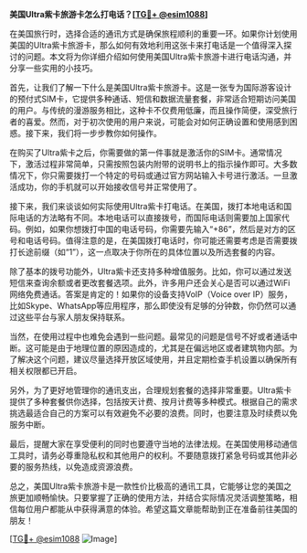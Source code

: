 **美国Ultra紫卡旅游卡怎么打电话？[[TG💪+ @esim1088](https://t.me/s/esim1088)]**

在美国旅行时，选择合适的通讯方式是确保旅程顺利的重要一环。如果你计划使用美国的Ultra紫卡旅游卡，那么如何有效地利用这张卡来打电话是一个值得深入探讨的问题。本文将为你详细介绍如何使用美国Ultra紫卡旅游卡进行电话沟通，并分享一些实用的小技巧。

首先，让我们了解一下什么是美国Ultra紫卡旅游卡。这是一张专为国际游客设计的预付式SIM卡，它提供多种通话、短信和数据流量套餐，非常适合短期访问美国的用户。与传统的漫游服务相比，这种卡不仅费用低廉，而且操作简便，深受旅行者的喜爱。然而，对于初次使用的用户来说，可能会对如何正确设置和使用感到困惑。接下来，我们将一步步教你如何操作。

在购买了Ultra紫卡之后，你需要做的第一件事就是激活你的SIM卡。通常情况下，激活过程非常简单，只需按照包装内附带的说明书上的指示操作即可。大多数情况下，你只需要拨打一个特定的号码或通过官方网站输入卡号进行激活。一旦激活成功，你的手机就可以开始接收信号并正常使用了。

接下来，我们来谈谈如何实际使用Ultra紫卡打电话。在美国，拨打本地电话和国际电话的方法略有不同。本地电话可以直接拨号，而国际电话则需要加上国家代码。例如，如果你想拨打中国的电话号码，你需要先输入“+86”，然后是对方的区号和电话号码。值得注意的是，在美国拨打电话时，你可能还需要考虑是否需要拨打长途前缀（如“1”），这一点取决于你所在的具体位置以及所选套餐的内容。

除了基本的拨号功能外，Ultra紫卡还支持多种增值服务。比如，你可以通过发送短信来查询余额或者更改套餐选项。此外，许多用户还会关心是否可以通过WiFi网络免费通话。答案是肯定的！如果你的设备支持VoIP（Voice over IP）服务，比如Skype、WhatsApp等应用程序，那么即使没有足够的分钟数，你仍然可以通过这些平台与家人朋友保持联系。

当然，在使用过程中也难免会遇到一些问题。最常见的问题是信号不好或者通话中断。这可能是由于地理位置的原因造成的，尤其是在偏远地区或者建筑物内部。为了解决这个问题，建议尽量选择开放区域使用，并且定期检查手机设置以确保所有相关权限都已开启。

另外，为了更好地管理你的通讯支出，合理规划套餐的选择非常重要。Ultra紫卡提供了多种套餐供你选择，包括按天计费、按月计费等多种模式。根据自己的需求挑选最适合自己的方案可以有效避免不必要的浪费。同时，也要注意及时续费以免服务中断。

最后，提醒大家在享受便利的同时也要遵守当地的法律法规。在美国使用移动通信工具时，请务必尊重隐私权和其他用户的权利。不要随意拨打紧急号码或其他非必要的服务热线，以免造成资源浪费。

总之，美国Ultra紫卡旅游卡是一款性价比极高的通讯工具，它能够让您的美国之旅更加顺畅愉快。只要掌握了正确的使用方法，并结合实际情况灵活调整策略，相信每位用户都能从中获得满意的体验。希望这篇文章能帮助到正在准备前往美国的朋友！

[[TG💪+ @esim1088](https://t.me/s/esim1088) ![Image](https://i.postimg.cc/4NQfJmqS/Snipaste-2025-05-13-00-14-12.png)]